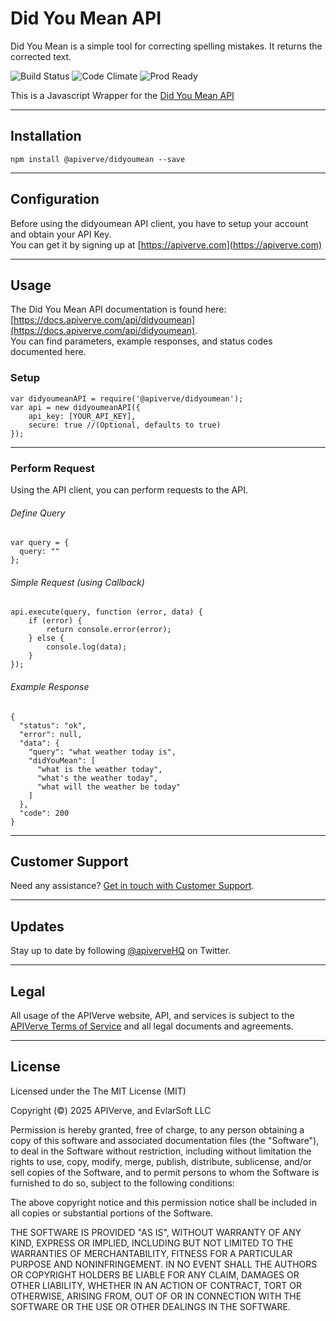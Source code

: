 Did You Mean API
============

Did You Mean is a simple tool for correcting spelling mistakes. It returns the corrected text.

![Build Status](https://img.shields.io/badge/build-passing-green)
![Code Climate](https://img.shields.io/badge/maintainability-B-purple)
![Prod Ready](https://img.shields.io/badge/production-ready-blue)

This is a Javascript Wrapper for the [Did You Mean API](https://apiverve.com/marketplace/api/didyoumean)

---

## Installation
	npm install @apiverve/didyoumean --save

---

## Configuration

Before using the didyoumean API client, you have to setup your account and obtain your API Key.  
You can get it by signing up at [https://apiverve.com](https://apiverve.com)

---

## Usage

The Did You Mean API documentation is found here: [https://docs.apiverve.com/api/didyoumean](https://docs.apiverve.com/api/didyoumean).  
You can find parameters, example responses, and status codes documented here.

### Setup

```
var didyoumeanAPI = require('@apiverve/didyoumean');
var api = new didyoumeanAPI({
    api_key: [YOUR_API_KEY],
    secure: true //(Optional, defaults to true)
});
```

---


### Perform Request
Using the API client, you can perform requests to the API.

###### Define Query

```
var query = {
  query: ""
};
```

###### Simple Request (using Callback)

```
api.execute(query, function (error, data) {
    if (error) {
        return console.error(error);
    } else {
        console.log(data);
    }
});
```

###### Example Response

```
{
  "status": "ok",
  "error": null,
  "data": {
    "query": "what weather today is",
    "didYouMean": [
      "what is the weather today",
      "what's the weather today",
      "what will the weather be today"
    ]
  },
  "code": 200
}
```

---

## Customer Support

Need any assistance? [Get in touch with Customer Support](https://apiverve.com/contact).

---

## Updates
Stay up to date by following [@apiverveHQ](https://twitter.com/apiverveHQ) on Twitter.

---

## Legal

All usage of the APIVerve website, API, and services is subject to the [APIVerve Terms of Service](https://apiverve.com/terms) and all legal documents and agreements.

---

## License
Licensed under the The MIT License (MIT)

Copyright (&copy;) 2025 APIVerve, and EvlarSoft LLC

Permission is hereby granted, free of charge, to any person obtaining a copy of this software and associated documentation files (the "Software"), to deal in the Software without restriction, including without limitation the rights to use, copy, modify, merge, publish, distribute, sublicense, and/or sell copies of the Software, and to permit persons to whom the Software is furnished to do so, subject to the following conditions:

The above copyright notice and this permission notice shall be included in all copies or substantial portions of the Software.

THE SOFTWARE IS PROVIDED "AS IS", WITHOUT WARRANTY OF ANY KIND, EXPRESS OR IMPLIED, INCLUDING BUT NOT LIMITED TO THE WARRANTIES OF MERCHANTABILITY, FITNESS FOR A PARTICULAR PURPOSE AND NONINFRINGEMENT. IN NO EVENT SHALL THE AUTHORS OR COPYRIGHT HOLDERS BE LIABLE FOR ANY CLAIM, DAMAGES OR OTHER LIABILITY, WHETHER IN AN ACTION OF CONTRACT, TORT OR OTHERWISE, ARISING FROM, OUT OF OR IN CONNECTION WITH THE SOFTWARE OR THE USE OR OTHER DEALINGS IN THE SOFTWARE.